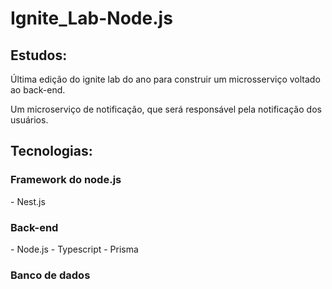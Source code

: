 <h1> Ignite_Lab-Node.js </h1>

<h2>Estudos:</h2>

<p>Última edição do ignite lab do ano para construir um microsserviço voltado ao back-end.</p>

<p>Um microserviço de notificação, que será responsável pela notificação dos usuários.</p>

<h2>Tecnologias:</h2>

<h3>Framework do node.js</h3>
- Nest.js

<h3>Back-end</h3>
- Node.js
- Typescript
- Prisma

<h3>Banco de dados </h3>